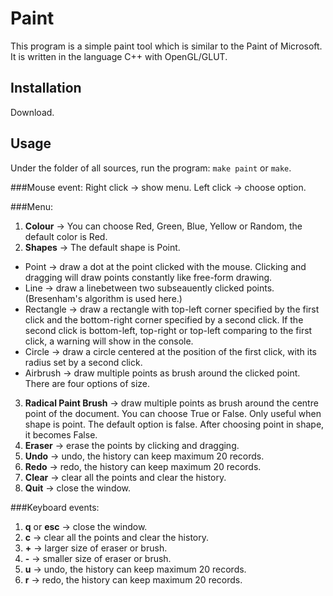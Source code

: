 # Paint
This program is a simple paint tool which is similar to the Paint of Microsoft. It is written in the language C++ with OpenGL/GLUT.

## Installation
Download.

## Usage
Under the folder of all sources, run the program: `make paint` or `make`.

###Mouse event:
Right click -> show menu.
Left click -> choose option.

###Menu:
1. **Colour** -> You can choose Red, Green, Blue, Yellow or Random, the default color is Red.
2. **Shapes** -> The default shape is Point.
  - Point -> draw a dot at the point clicked with the mouse. Clicking and dragging will draw points constantly like free-form drawing.
  - Line -> draw a linebetween two subseauently clicked points. (Bresenham's algorithm is used here.)
  - Rectangle -> draw a rectangle with top-left corner specified by the first click and the bottom-right corner specified by a second click. If the second click is bottom-left, top-right or top-left comparing to the first click, a warning will show in the console.
  - Circle -> draw a circle centered at the position of the first click, with its radius set by a second click.
  - Airbrush -> draw multiple points as brush around the clicked point. There are four options of size.
3. **Radical Paint Brush** -> draw multiple points as brush around the centre point of the document. You can choose True or False. Only useful when shape is point. The default option is false. After choosing point in shape, it becomes False.
4. **Eraser** -> erase the points by clicking and dragging.
5. **Undo** -> undo, the history can keep maximum 20 records.
6. **Redo** -> redo, the history can keep maximum 20 records.
7. **Clear** -> clear all the points and clear the history.
8. **Quit** -> close the window.

###Keyboard events:
1. **q** or **esc** -> close the window.
2. **c** -> clear all the points and clear the history.
3. **+** -> larger size of eraser or brush.
4. **-** -> smaller size of eraser or brush.
5. **u** -> undo, the history can keep maximum 20 records.
6. **r** -> redo, the history can keep maximum 20 records.